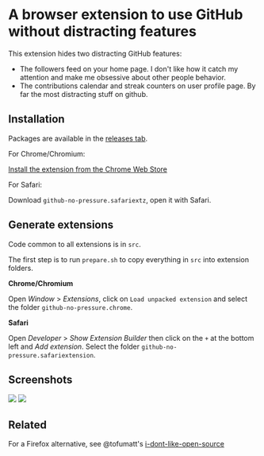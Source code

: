 # A browser extension to use GitHub without distracting features

This extension hides two distracting GitHub features:
- The followers feed on your home page. I don't like how it catch my attention and make me obsessive about other people behavior.
- The contributions calendar and streak counters on user profile page. By far the most distracting stuff on github.

## Installation

Packages are available in the [releases tab](https://github.com/devpluslove/github-no-pressure/releases).

For Chrome/Chromium:

[Install the extension from the Chrome Web Store](https://chrome.google.com/webstore/detail/github-no-pressure/jikpgmlegdfdlggecpchmjbdjjjmgmcb)

For Safari:

Download `github-no-pressure.safariextz`, open it with Safari.

## Generate extensions

Code common to all extensions is in `src`.

The first step is to run `prepare.sh` to copy everything in `src` into extension folders.

**Chrome/Chromium**

Open _Window_ > _Extensions_, click on `Load unpacked extension` and select the folder `github-no-pressure.chrome`.

**Safari**

Open _Developer_ > _Show Extension Builder_ then click on the `+` at the bottom left and _Add extension_. Select the folder `github-no-pressure.safariextension`.

## Screenshots

![](https://i.imgur.com/ZPzrtQn.png)
![](https://i.imgur.com/7zZkHti.png)

## Related

For a Firefox alternative, see @tofumatt's [i-dont-like-open-source](https://github.com/tofumatt/i-dont-like-open-source)
